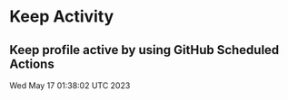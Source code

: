 # Keep Activity 
Keep profile active by using GitHub Scheduled Actions
--- 
Wed May 17 01:38:02 UTC 2023
